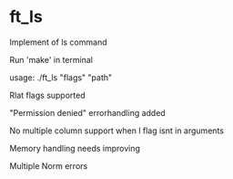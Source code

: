 # ft_ls
Implement of ls command

Run 'make' in terminal

usage: ./ft_ls "flags" "path"

Rlat flags supported

"Permission denied" errorhandling added

No multiple column support when l flag isnt in arguments

Memory handling needs improving

Multiple Norm errors


